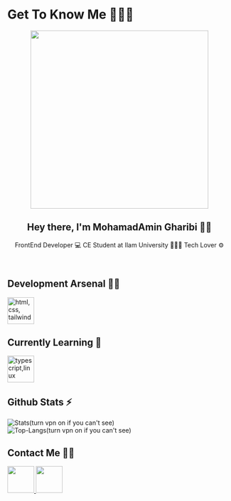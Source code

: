 # Get To Know Me 👨🏽‍💻

<p align="center">
  <img src="https://user-images.githubusercontent.com/74038190/225813708-98b745f2-7d22-48cf-9150-083f1b00d6c9.gif" height="400px" align="center" />
</p>

<h2 align="center">Hey there, I'm MohamadAmin Gharibi 👋🏽</h2>
<p align="center">FrontEnd Developer 💻 CE Student at Ilam University 👨🏽‍🎓 Tech Lover ⚙️</p>

<br/>

## Development Arsenal 💪🏽

<img src="https://skillicons.dev/icons?i=html,css,tailwindcss,bootstrap,scss,js,react,git,npm,regex,python" height="60px" title="html, css, tailwindcss, bootstrap, scss, javascript, reactjs, git, npm, regex, python" />

<br/>

## Currently Learning 🧠

<img src="https://skillicons.dev/icons?i=typescript,linux" height="60px" title="typescript,linux" />

<br/>

## Github Stats ⚡

<p>
  <img src="https://github-readme-stats.vercel.app/api?username=amin-gharibi&show_icons=true&theme=dark" alt="Stats(turn vpn on if you can't see)" />
  <img src="https://github-readme-stats.vercel.app/api/top-langs/?username=amin-gharibi&size_weight=0.5&count_weight=0.5&theme=dark" alt="Top-Langs(turn vpn on if you can't see)" />
</p>

## Contact Me 🤙🏽

<a href="https://www.linkedin.com/in/mohamadamin-gharibi">
  <img src="https://user-images.githubusercontent.com/74038190/235294012-0a55e343-37ad-4b0f-924f-c8431d9d2483.gif" height="60px"/>
</a>
<a href="https://instagram.com/gharibi.dev">
  <img src="https://user-images.githubusercontent.com/74038190/235294013-a33e5c43-a01c-43f6-b44d-a406d8b4ab75.gif" height="60px"/>
</a>

